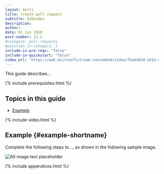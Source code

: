 ```yaml
---
layout: multi
title: Create pull request
subtitle: AzDevOps
description:
author:
date: 01 Jun 2020
post-number: 13.2
#category: pull-requests
#position-in-category: 2
include-in-pre-reqs: "false"
include-in-quickstart: "false"
video_url: "https://web.microsoftstream.com/embed/video/76a6d02d-a51e-4c98-b41c-1f0a115eea5e?autoplay=false&amp;showinfo=true"
---
```


This guide describes...

{% include prerequisites.html %}

## Topics in this guide

- [Example](#example-shortname)

{% include video.html %}

## Example {#example-shortname}

Complete the following steps to..., as shown in the following sample image.

![Alt image text placeholder](../../assets/images/13-pull-requests/create-pr/azdev/img-placeholder.png)

{% include appendices.html %}
